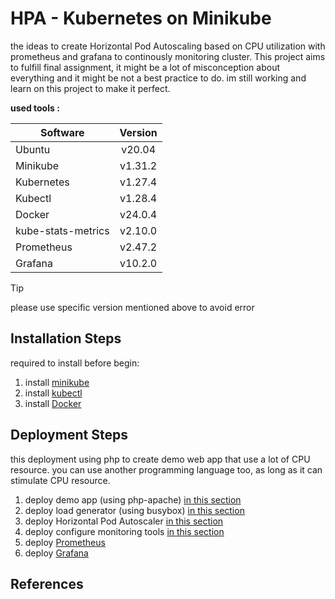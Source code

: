 # HPA - Kubernetes on Minikube

the ideas to create Horizontal Pod Autoscaling based on CPU utilization with prometheus and grafana to continously monitoring cluster. This project aims to fulfill final assignment, it might be a lot of misconception about everything and it might be not a best practice to do. im still working and learn on this project to make it perfect. 

**used tools :**

| Software | Version |
| ------------- | :-------------: |
| Ubuntu  | v20.04  |
| Minikube  | v1.31.2  |
| Kubernetes  | v1.27.4  |
| Kubectl  | v1.28.4  |
| Docker  | v24.0.4 |
| kube-stats-metrics  | v2.10.0  |
| Prometheus  | v2.47.2  |
| Grafana  | v10.2.0  |

> [!TIP]
> please use specific version mentioned above to avoid error

## Installation Steps
required to install before begin:
1. install [minikube](https://minikube.sigs.k8s.io/docs/start/)
2. install [kubectl](https://kubernetes.io/docs/tasks/tools/)
3. install [Docker](https://docs.docker.com/engine/install/)


## Deployment Steps
this deployment using php to create demo web app that use a lot of CPU resource. you can use another programming language too, as long as it can stimulate CPU resource.
1. deploy demo app (using php-apache) [in this section](https://github.com/kurniawaanr/HPA/tree/main/deployment/php-apache)
2. deploy load generator (using busybox) [in this section](https://github.com/kurniawaanr/HPA/tree/main/deployment/loadtest)
3. deploy Horizontal Pod Autoscaler [in this section](https://github.com/kurniawaanr/HPA/tree/main/autoscaler)
4. deploy configure monitoring tools [in this section](https://github.com/kurniawaanr/HPA/tree/main/deployment/monitoring)
5. deploy [Prometheus](https://github.com/kurniawaanr/HPA/tree/main/deployment/monitoring/prometheus)
6. deploy [Grafana](https://github.com/kurniawaanr/HPA/tree/main/deployment/monitoring/grafana)

## References
[^1]: Horizontal Pod Autoscaler. [HPA](https://kubernetes.io/docs/tasks/run-application/horizontal-pod-autoscale-walkthrough/)